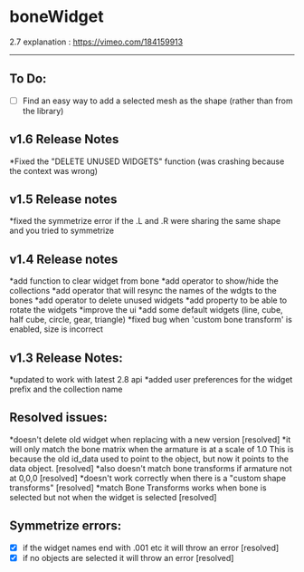 # boneWidget

2.7 explanation : https://vimeo.com/184159913

----------
## To Do:
- [ ] Find an easy way to add a selected mesh as the shape (rather than from the library)

## v1.6 Release Notes
*Fixed the "DELETE UNUSED WIDGETS" function (was crashing because the context was wrong)


## v1.5 Release notes
*fixed the symmetrize error if the .L and .R were sharing the same shape and you tried to symmetrize


## v1.4 Release notes
*add function to clear widget from bone
*add operator to show/hide the collections
*add operator that will resync the names of the wdgts to the bones
*add operator to delete unused widgets
*add property to be able to rotate the widgets
*improve the ui
*add some default widgets (line, cube, half cube, circle, gear, triangle)
*fixed bug when 'custom bone transform' is enabled, size is incorrect

## v1.3 Release Notes:
*updated to work with latest 2.8 api
*added user preferences for the widget prefix and the collection name
## Resolved issues:
*doesn't delete old widget when replacing with a new version [resolved]
*it will only match the bone matrix when the armature is at a scale of 1.0  This is because the old id_data used to point to the object, but now it points to the data object. [resolved]
*also doesn't match bone transforms if armature not at 0,0,0 [resolved]
*doesn't work correctly when there is a "custom shape transforms" [resolved]
*match Bone Transforms works when bone is selected but not when the widget is selected [resolved]

## Symmetrize errors:
  - [x] if the widget names end with .001 etc it will throw an error [resolved]
  - [x] if no objects are selected it will throw an error [resolved]
